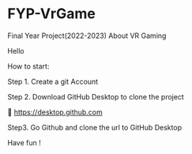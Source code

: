 # FYP-VrGame
Final Year Project(2022-2023) About VR Gaming 

Hello 

How to start:

Step 1.
Create a git Account

Step 2.
Download GitHub Desktop to clone the project


🔗 https://desktop.github.com


Step3.
Go Github and clone the url to GitHub Desktop

Have fun !


